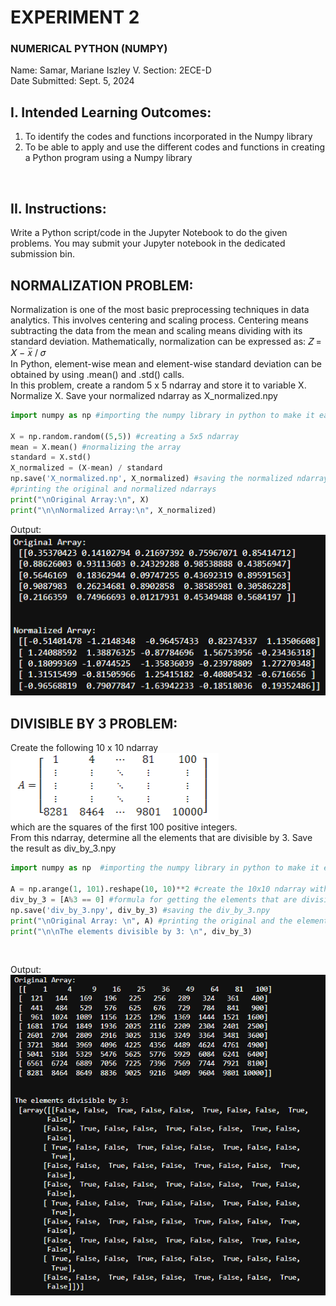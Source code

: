 # EXPERIMENT 2
### NUMERICAL PYTHON (NUMPY)
Name: Samar, Mariane Iszley V.
Section: 2ECE-D                                                          
Date Submitted: Sept. 5, 2024 
<br />

## I. Intended Learning Outcomes:
1. To identify the codes and functions incorporated in the Numpy library
2. To be able to apply and use the different codes and functions in creating a Python program using a
Numpy library
<br />

## II. Instructions:
Write a Python script/code in the Jupyter Notebook to do the given problems. You may submit your Jupyter
notebook in the dedicated submission bin.
<br />

## NORMALIZATION PROBLEM: 
Normalization is one of the most basic preprocessing techniques in
data analytics. This involves centering and scaling process. Centering means subtracting the data from the
mean and scaling means dividing with its standard deviation. Mathematically, normalization can be
expressed as: 𝑍 = 𝑋 − 𝑥̅ / 𝜎
<br />
In Python, element-wise mean and element-wise standard deviation can be obtained by using .mean() and
.std() calls. 
<br />
In this problem, create a random 5 x 5 ndarray and store it to variable X. Normalize X. Save your normalized
ndarray as X_normalized.npy
<br />

```python
import numpy as np #importing the numpy library in python to make it easier

X = np.random.random((5,5)) #creating a 5x5 ndarray
mean = X.mean() #normalizing the array
standard = X.std() 
X_normalized = (X-mean) / standard
np.save('X_normalized.np', X_normalized) #saving the normalized ndarray
#printing the original and normalized ndarrays
print("\nOriginal Array:\n", X)
print("\n\nNormalized Array:\n", X_normalized)
```
Output: <br />
![image](https://github.com/annoyinglyghost/Images-2-/blob/main/3.png)

## DIVISIBLE BY 3 PROBLEM: 
Create the following 10 x 10 ndarray
<br />
![image](https://github.com/annoyinglyghost/Images-2-/blob/main/divisible%20by%203.png)
<br />
which are the squares of the first 100 positive integers. <br />
From this ndarray, determine all the elements that are divisible by 3. Save the result as div_by_3.npy

```python
import numpy as np  #importing the numpy library in python to make it easier

A = np.arange(1, 101).reshape(10, 10)**2 #create the 10x10 ndarray with the squares of the first 100 integers
div_by_3 = [A%3 == 0] #formula for getting the elements that are divisible by 3
np.save('div_by_3.npy', div_by_3) #saving the div_by_3.npy
print("\nOriginal Array: \n", A) #printing the original and the elements divisible by 3
print("\n\nThe elements divisible by 3: \n", div_by_3)
```
<br />

Output: <br />
![image](https://github.com/annoyinglyghost/Images-2-/blob/main/6.png)


